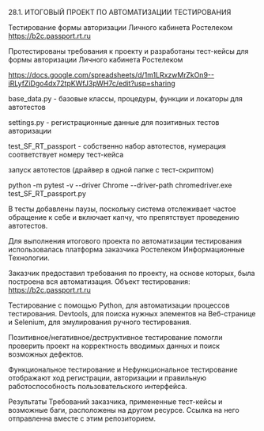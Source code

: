 28.1. ИТОГОВЫЙ ПРОЕКТ ПО АВТОМАТИЗАЦИИ ТЕСТИРОВАНИЯ

Тестирование формы авторизации Личного кабинета Ростелеком https://b2c.passport.rt.ru

Протестированы требования к проекту и разработаны тест-кейсы для формы авторизации Личного кабинета Ростелеком

https://docs.google.com/spreadsheets/d/1m1LRxzwMrZkOn9--iRLyfZiDgo4dx72tpKWfJ3pWH7c/edit?usp=sharing

base_data.py - базовые классы, процедуры, функции и локаторы для автотестов

settings.py - регистрационные данные для позитивных тестов авторизации

test_SF_RT_passport - собственно набор автотестов, нумерация соответствует номеру тест-кейса

запуск автотестов (драйвер в одной папке с тест-скриптом)

python -m pytest -v --driver Chrome --driver-path chromedriver.exe test_SF_RT_passport.py

В тесты добавлены паузы, поскольку система отслеживает частое обращение к себе и включает капчу, что препятствует проведению автотестов.



Для выполнения итогового проекта по автоматизации тестирования использовалась платформа заказчика Ростелеком Информационные Технологии.

Заказчик предоставил требования по проекту, на основе которых, была построена вся автоматизация. Объект тестирования: https://b2c.passport.rt.ru

Тестирование с помощью Python, для автоматизации процессов тестирования. Devtools, для поиска нужных элементов на Веб-странице и Selenium, для эмулирования ручного тестирования.

Позитивное/негативное/деструктивное тестирование помогли проверить проект на корректность вводимых данных и поиск возможных дефектов.

Функциональное тестирование и Нефункциональное тестирование отображают ход регистрации, авторизации и правильную работоспособность пользовательского интерфейса.

Результаты Требований заказчика, примененные тест-кейсы и возможные баги, расположены на другом ресурсе. Ссылка на него отправленна вместе с этим репозиторием.
